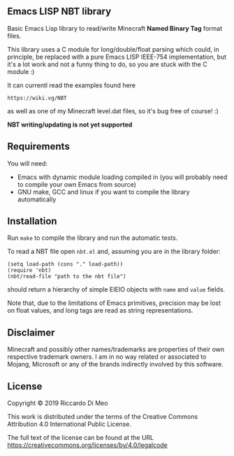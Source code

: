 ## Emacs LISP NBT library

Basic Emacs Lisp library to read/write Minecraft **Named Binary Tag** format files.

This library  uses a C module for long/double/float parsing which could, in principle, be replaced with a pure Emacs LISP IEEE-754 implementation, but it's a lot work and not a funny thing to do, so you are stuck with the C module :)

It can currentl read the examples found here

    https://wiki.vg/NBT
    
as well as one of my Minecraft level.dat files, so it's bug free of course! :)

**NBT writing/updating is not yet supported**

## Requirements

You will need:

- Emacs with dynamic module loading compiled in (you will probably need to compile your own Emacs from source)
- GNU make, GCC and linux if you want to compile the library automatically

## Installation

Run `make` to compile the library and run the automatic tests.

To read a NBT file open `nbt.el` and, assuming you are in the library folder:

    (setq load-path (cons "." load-path))
    (require 'nbt)
    (nbt/read-file "path to the nbt file")

should return a hierarchy of simple EIEIO objects with `name` and `value` fields.

Note that, due to the limitations of Emacs primitives, precision may be lost on float values, and long tags are read as string representations.

## Disclaimer

Minecraft and possibly other names/trademarks are properties of their own respective trademark owners. I am in no way related or associated to Mojang, Microsoft or any of the brands indirectly involved by this software.

## License

Copyright © 2019 Riccardo Di Meo

This work is distributed under the terms of the Creative Commons Attribution 4.0 International Public License.

The full text of the license can be found at the URL https://creativecommons.org/licenses/by/4.0/legalcode


